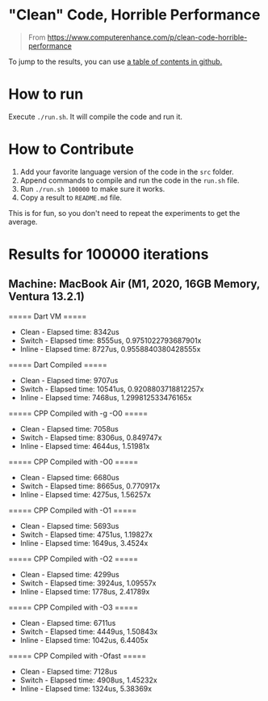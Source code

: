 # "Clean" Code, Horrible Performance

> From https://www.computerenhance.com/p/clean-code-horrible-performance

To jump to the results, you can use [a table of contents in github.](https://github.blog/changelog/2021-04-13-table-of-contents-support-in-markdown-files/)

# How to run

Execute `./run.sh`. It will compile the code and run it.

# How to Contribute

1. Add your favorite language version of the code in the `src` folder.
2. Append commands to compile and run the code in the `run.sh` file.
3. Run `./run.sh 100000` to make sure it works.
4. Copy a result to `README.md` file.

This is for fun, so you don't need to repeat the experiments to
get the average.

# Results for 100000 iterations

## Machine: MacBook Air (M1, 2020, 16GB Memory, Ventura 13.2.1)

===== Dart VM =====

- Clean - Elapsed time: 8342us
- Switch - Elapsed time: 8555us, 0.9751022793687901x
- Inline - Elapsed time: 8727us, 0.9558840380428555x

===== Dart Compiled =====

- Clean - Elapsed time: 9707us
- Switch - Elapsed time: 10541us, 0.9208803718812257x
- Inline - Elapsed time: 7468us, 1.299812533476165x

===== CPP Compiled with -g -O0 =====

- Clean - Elapsed time: 7058us
- Switch - Elapsed time: 8306us, 0.849747x
- Inline - Elapsed time: 4644us, 1.51981x

===== CPP Compiled with -O0 =====

- Clean - Elapsed time: 6680us
- Switch - Elapsed time: 8665us, 0.770917x
- Inline - Elapsed time: 4275us, 1.56257x

===== CPP Compiled with -O1 =====

- Clean - Elapsed time: 5693us
- Switch - Elapsed time: 4751us, 1.19827x
- Inline - Elapsed time: 1649us, 3.4524x

===== CPP Compiled with -O2 =====

- Clean - Elapsed time: 4299us
- Switch - Elapsed time: 3924us, 1.09557x
- Inline - Elapsed time: 1778us, 2.41789x

===== CPP Compiled with -O3 =====

- Clean - Elapsed time: 6711us
- Switch - Elapsed time: 4449us, 1.50843x
- Inline - Elapsed time: 1042us, 6.4405x

===== CPP Compiled with -Ofast =====

- Clean - Elapsed time: 7128us
- Switch - Elapsed time: 4908us, 1.45232x
- Inline - Elapsed time: 1324us, 5.38369x
